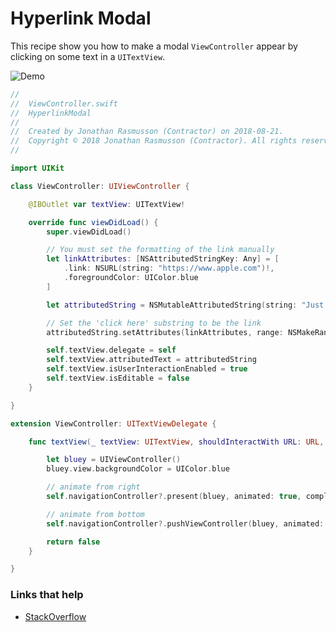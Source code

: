 # Hyperlink Modal

This recipe show you how to make a modal `ViewController` appear by clicking on some text in a `UITextView`. 

![Demo](https://github.com/jrasmusson/ios-starter-kit/blob/master/recipes/HyperlinkModal/images/demo.gif)

```swift
//
//  ViewController.swift
//  HyperlinkModal
//
//  Created by Jonathan Rasmusson (Contractor) on 2018-08-21.
//  Copyright © 2018 Jonathan Rasmusson (Contractor). All rights reserved.
//

import UIKit

class ViewController: UIViewController {

    @IBOutlet var textView: UITextView!

    override func viewDidLoad() {
        super.viewDidLoad()

        // You must set the formatting of the link manually
        let linkAttributes: [NSAttributedStringKey: Any] = [
            .link: NSURL(string: "https://www.apple.com")!,
            .foregroundColor: UIColor.blue
        ]

        let attributedString = NSMutableAttributedString(string: "Just click here to register")

        // Set the 'click here' substring to be the link
        attributedString.setAttributes(linkAttributes, range: NSMakeRange(5, 10))

        self.textView.delegate = self
        self.textView.attributedText = attributedString
        self.textView.isUserInteractionEnabled = true
        self.textView.isEditable = false
    }

}

extension ViewController: UITextViewDelegate {

    func textView(_ textView: UITextView, shouldInteractWith URL: URL, in characterRange: NSRange, interaction: UITextItemInteraction) -> Bool {

        let bluey = UIViewController()
        bluey.view.backgroundColor = UIColor.blue

        // animate from right
        self.navigationController?.present(bluey, animated: true, completion: nil)

        // animate from bottom
        self.navigationController?.pushViewController(bluey, animated: true)

        return false
    }

}
```


### Links that help

* [StackOverflow](https://stackoverflow.com/questions/39238366/uitextview-with-hyperlink-text)


